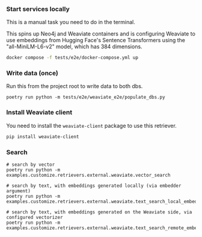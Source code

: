 ### Start services locally

This is a manual task you need to do in the terminal.

This spins up Neo4j and Weaviate containers and is configuring Weaviate to use embeddings from Hugging Face's Sentence Transformers using the "all-MiniLM-L6-v2" model, which has 384 dimensions.

```bash
docker compose -f tests/e2e/docker-compose.yml up
```

### Write data (once)

Run this from the project root to write data to both dbs.

```
poetry run python -m tests/e2e/weaviate_e2e/populate_dbs.py
```

### Install Weaviate client

You need to install the `weaviate-client` package to use this retriever.

```bash
pip install weaviate-client
```

### Search

```
# search by vector
poetry run python -m examples.customize.retrievers.external.weaviate.vector_search

# search by text, with embeddings generated locally (via embedder argument)
poetry run python -m examples.customize.retrievers.external.weaviate.text_search_local_embedder

# search by text, with embeddings generated on the Weaviate side, via configured vectorizer
poetry run python -m examples.customize.retrievers.external.weaviate.text_search_remote_embedder
```
